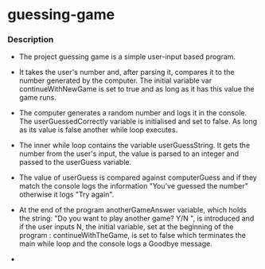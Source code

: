 # guessing-game

### Description

- The project guessing game is a simple user-input based program.

- It takes the user's number and, after parsing it, compares it to the number generated by the computer. 
  The initial variable var continueWithNewGame is set to true and as long as it has this value the game runs.

- The computer generates a random number and logs it in the console.
  The userGuessedCorrectly variable is initialised and set to false. As long as its value is false another while loop executes.

- The inner while loop contains the variable userGuessString. It gets the number from the user's input, the value is parsed to an integer and passed to the userGuess     variable.

- The value of userGuess is compared against computerGuess and if they match the console logs the information "You've guessed the number" otherwise it logs "Try again".

- At the end of the program anotherGameAnswer variable, which holds the string: "Do you want to play another game? Y/N   ", is introduced and if the user inputs N, the initial variable, set at the beginning of the program : continueWithTheGame, is set to false which terminates the main while loop and the console logs a Goodbye message.
- 
